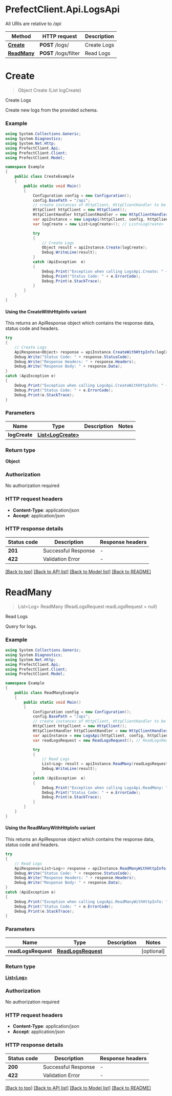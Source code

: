 # PrefectClient.Api.LogsApi

All URIs are relative to */api*

| Method | HTTP request | Description |
|--------|--------------|-------------|
| [**Create**](LogsApi.md#createlogs) | **POST** /logs/ | Create Logs |
| [**ReadMany**](LogsApi.md#readlogs) | **POST** /logs/filter | Read Logs |

<a id="createlogs"></a>
# **Create**
> Object Create (List<LogCreate> logCreate)

Create Logs

Create new logs from the provided schema.

### Example
```csharp
using System.Collections.Generic;
using System.Diagnostics;
using System.Net.Http;
using PrefectClient.Api;
using PrefectClient.Client;
using PrefectClient.Model;

namespace Example
{
    public class CreateExample
    {
        public static void Main()
        {
            Configuration config = new Configuration();
            config.BasePath = "/api";
            // create instances of HttpClient, HttpClientHandler to be reused later with different Api classes
            HttpClient httpClient = new HttpClient();
            HttpClientHandler httpClientHandler = new HttpClientHandler();
            var apiInstance = new LogsApi(httpClient, config, httpClientHandler);
            var logCreate = new List<LogCreate>(); // List<LogCreate> | 

            try
            {
                // Create Logs
                Object result = apiInstance.Create(logCreate);
                Debug.WriteLine(result);
            }
            catch (ApiException  e)
            {
                Debug.Print("Exception when calling LogsApi.Create: " + e.Message);
                Debug.Print("Status Code: " + e.ErrorCode);
                Debug.Print(e.StackTrace);
            }
        }
    }
}
```

#### Using the CreateWithHttpInfo variant
This returns an ApiResponse object which contains the response data, status code and headers.

```csharp
try
{
    // Create Logs
    ApiResponse<Object> response = apiInstance.CreateWithHttpInfo(logCreate);
    Debug.Write("Status Code: " + response.StatusCode);
    Debug.Write("Response Headers: " + response.Headers);
    Debug.Write("Response Body: " + response.Data);
}
catch (ApiException e)
{
    Debug.Print("Exception when calling LogsApi.CreateWithHttpInfo: " + e.Message);
    Debug.Print("Status Code: " + e.ErrorCode);
    Debug.Print(e.StackTrace);
}
```

### Parameters

| Name | Type | Description | Notes |
|------|------|-------------|-------|
| **logCreate** | [**List&lt;LogCreate&gt;**](LogCreate.md) |  |  |

### Return type

**Object**

### Authorization

No authorization required

### HTTP request headers

 - **Content-Type**: application/json
 - **Accept**: application/json


### HTTP response details
| Status code | Description | Response headers |
|-------------|-------------|------------------|
| **201** | Successful Response |  -  |
| **422** | Validation Error |  -  |

[[Back to top]](#) [[Back to API list]](../README.md#documentation-for-api-endpoints) [[Back to Model list]](../README.md#documentation-for-models) [[Back to README]](../README.md)

<a id="readlogs"></a>
# **ReadMany**
> List&lt;Log&gt; ReadMany (ReadLogsRequest readLogsRequest = null)

Read Logs

Query for logs.

### Example
```csharp
using System.Collections.Generic;
using System.Diagnostics;
using System.Net.Http;
using PrefectClient.Api;
using PrefectClient.Client;
using PrefectClient.Model;

namespace Example
{
    public class ReadManyExample
    {
        public static void Main()
        {
            Configuration config = new Configuration();
            config.BasePath = "/api";
            // create instances of HttpClient, HttpClientHandler to be reused later with different Api classes
            HttpClient httpClient = new HttpClient();
            HttpClientHandler httpClientHandler = new HttpClientHandler();
            var apiInstance = new LogsApi(httpClient, config, httpClientHandler);
            var readLogsRequest = new ReadLogsRequest(); // ReadLogsRequest |  (optional) 

            try
            {
                // Read Logs
                List<Log> result = apiInstance.ReadMany(readLogsRequest);
                Debug.WriteLine(result);
            }
            catch (ApiException  e)
            {
                Debug.Print("Exception when calling LogsApi.ReadMany: " + e.Message);
                Debug.Print("Status Code: " + e.ErrorCode);
                Debug.Print(e.StackTrace);
            }
        }
    }
}
```

#### Using the ReadManyWithHttpInfo variant
This returns an ApiResponse object which contains the response data, status code and headers.

```csharp
try
{
    // Read Logs
    ApiResponse<List<Log>> response = apiInstance.ReadManyWithHttpInfo(readLogsRequest);
    Debug.Write("Status Code: " + response.StatusCode);
    Debug.Write("Response Headers: " + response.Headers);
    Debug.Write("Response Body: " + response.Data);
}
catch (ApiException e)
{
    Debug.Print("Exception when calling LogsApi.ReadManyWithHttpInfo: " + e.Message);
    Debug.Print("Status Code: " + e.ErrorCode);
    Debug.Print(e.StackTrace);
}
```

### Parameters

| Name | Type | Description | Notes |
|------|------|-------------|-------|
| **readLogsRequest** | [**ReadLogsRequest**](ReadLogsRequest.md) |  | [optional]  |

### Return type

[**List&lt;Log&gt;**](Log.md)

### Authorization

No authorization required

### HTTP request headers

 - **Content-Type**: application/json
 - **Accept**: application/json


### HTTP response details
| Status code | Description | Response headers |
|-------------|-------------|------------------|
| **200** | Successful Response |  -  |
| **422** | Validation Error |  -  |

[[Back to top]](#) [[Back to API list]](../README.md#documentation-for-api-endpoints) [[Back to Model list]](../README.md#documentation-for-models) [[Back to README]](../README.md)

